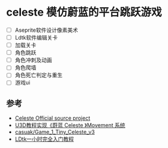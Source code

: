 # celeste 模仿蔚蓝的平台跳跃游戏
- [ ] Aseprite软件设计像素美术
- [ ] Ldtk软件编辑关卡
- [ ] 加载关卡
- [ ] 角色跳跃
- [ ] 角色冲刺及动画
- [ ] 角色爬墙
- [ ] 角色死亡判定与重生
- [ ] 游戏ui

## 参考
- [Celeste Official source project](https://github.com/NoelFB/Celeste)
- [U3D教程实现《蔚蓝 Celeste 》Movement 系统](https://www.bilibili.com/video/BV1D4411d7Xn)
- [casuak/Game_1_Tiny_Celeste_v3](https://github.com/casuak/Game_1_Tiny_Celeste_v3)
- [LDtk一小时完全入门教程](https://www.bilibili.com/video/BV1y64y1z7Uw)